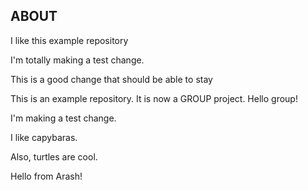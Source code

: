 ## ABOUT


I like this example repository

I'm totally making a test change.

This is a good change that should be able to stay

This is an example repository. It is now a GROUP project. Hello group!

I'm making a test change.

I like capybaras.

Also, turtles are cool.

Hello from Arash!

